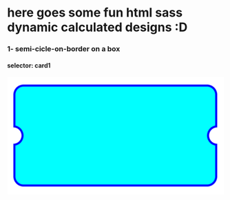 # here goes some fun html sass dynamic calculated designs :D

### 1- semi-cicle-on-border on a box
#### selector: card1
![semi-cicle-on-border](./readmeImg/semi-cicle.png)